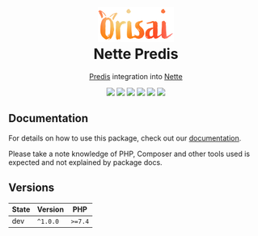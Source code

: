 <h1 align="center">
	<img src="https://github.com/orisai/.github/blob/main/images/repo_title.png" alt="Orisai"/>
	<br/>
	Nette Predis
</h1>

<p align="center">
	<a href="https://github.com/predis/predis">Predis</a> integration into <a href="https://nette.org">Nette</a>
</p>

<p align=center>
  <a href="https://github.com/orisai/nette-predis/actions?query=workflow%3Aci"><img src="https://github.com/orisai/nette-predis/workflows/ci/badge.svg"></a>
  <a href="https://coveralls.io/r/orisai/nette-predis"><img src="https://badgen.net/coveralls/c/github/orisai/nette-predis/v1.x?cache=300"></a>
  <a href="https://dashboard.stryker-mutator.io/reports/github.com/orisai/nette-predis/v1.x"><img src="https://badge.stryker-mutator.io/github.com/orisai/nette-predis/v1.x"></a>
  <a href="https://packagist.org/packages/orisai/nette-predis"><img src="https://badgen.net/packagist/dt/orisai/nette-predis?cache=3600"></a>
  <a href="https://packagist.org/packages/orisai/nette-predis"><img src="https://badgen.net/packagist/v/orisai/nette-predis?cache=3600"></a>
  <a href="https://choosealicense.com/licenses/mpl-2.0/"><img src="https://badgen.net/badge/license/MPL-2.0/blue?cache=3600"></a>
<p>

## Documentation

For details on how to use this package, check out our [documentation](docs/README.md).

Please take a note knowledge of PHP, Composer and other tools used is expected and not explained by package docs.

## Versions

| State  | Version      | PHP     |
|--------|--------------|---------|
| dev    | `^1.0.0`     | `>=7.4` |
